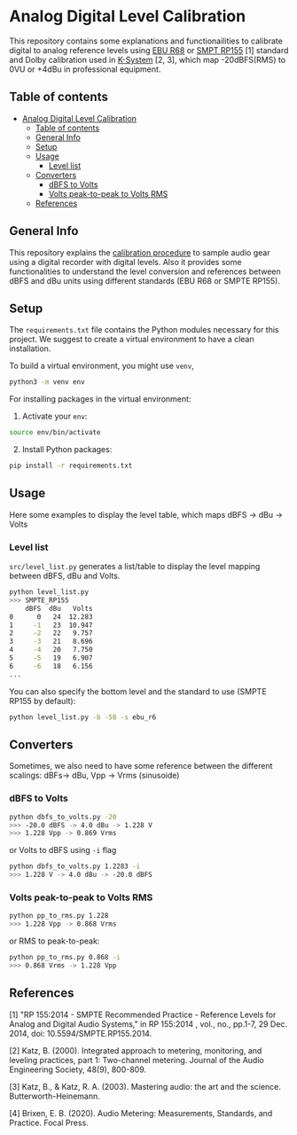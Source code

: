 # Analog Digital Level Calibration

This repository contains some explanations and functionailities to calibrate digital to analog reference levels using [EBU R68](https://tech.ebu.ch/docs/r/r068.pdf) or [SMPT RP155](https://ieeexplore.ieee.org/document/7291101) [1] standard and Dolby calibration used in [K-System](http://www.ranchstudio.com/student/bob%20katz%20levels.pdf) [2, 3], which map -20dBFS(RMS) to 0VU or +4dBu in professional equipment.

## Table of contents

- [Analog Digital Level Calibration](#analog-digital-level-calibration)
  - [Table of contents](#table-of-contents)
  - [General Info](#general-info)
  - [Setup](#setup)
  - [Usage](#usage)
    - [Level list](#level-list)
  - [Converters](#converters)
    - [dBFS to Volts](#dbfs-to-volts)
    - [Volts peak-to-peak to Volts RMS](#volts-peak-to-peak-to-volts-rms)
  - [References](#references)

## General Info

This repository explains the [calibration procedure](https:/www.github.com/xaviliz) to sample audio gear using a digital recorder with digital levels. Also it provides some functionalities to understand the level conversion and references between dBFS and dBu units using different standards (EBU R68 or SMPTE RP155).

## Setup

The `requirements.txt` file contains the Python modules necessary for this project. We suggest to create a virtual environment to have a clean installation.

To build a virtual environment, you might use `venv`,

```bash
python3 -m venv env
```

For installing packages in the virtual environment:

1. Activate your `env`:

```bash
source env/bin/activate
```

2. Install Python packages:

```bash
pip install -r requirements.txt
```

## Usage

Here some examples to display the level table, which maps dBFS -> dBu -> Volts

### Level list

`src/level_list.py` generates a list/table to display the level mapping between dBFS, dBu and Volts.

```bash
python level_list.py
>>> SMPTE_RP155
    dBFS  dBu   Volts
0      0   24  12.283
1     -1   23  10.947
2     -2   22   9.757
3     -3   21   8.696
4     -4   20   7.750
5     -5   19   6.907
6     -6   18   6.156
...
```

You can also specify the bottom level and the standard to use (SMPTE RP155 by default):

```bash
python level_list.py -b -58 -s ebu_r6
```

## Converters

Sometimes, we also need to have some reference between the different scalings: dBFs-> dBu, Vpp -> Vrms (sinusoide)

### dBFS to Volts

```bash
python dbfs_to_volts.py -20
>>> -20.0 dBFS -> 4.0 dBu -> 1.228 V
>>> 1.228 Vpp -> 0.869 Vrms
```

or Volts to dBFS using `-i` flag

```bash
python dbfs_to_volts.py 1.2283 -i
>>> 1.228 V -> 4.0 dBu -> -20.0 dBFS
```

### Volts peak-to-peak to Volts RMS

```bash
python pp_to_rms.py 1.228
>>> 1.228 Vpp -> 0.868 Vrms
```

or RMS to peak-to-peak:

```bash
python pp_to_rms.py 0.868 -i
>>> 0.868 Vrms -> 1.228 Vpp
```

## References

[1] "RP 155:2014 - SMPTE Recommended Practice - Reference Levels for Analog and Digital Audio Systems," in RP 155:2014 , vol., no., pp.1-7, 29 Dec. 2014, doi: 10.5594/SMPTE.RP155.2014.

[2] Katz, B. (2000). Integrated approach to metering, monitoring, and leveling practices, part 1: Two-channel metering. Journal of the Audio Engineering Society, 48(9), 800-809.

[3] Katz, B., & Katz, R. A. (2003). Mastering audio: the art and the science. Butterworth-Heinemann.

[4] Brixen, E. B. (2020). Audio Metering: Measurements, Standards, and Practice. Focal Press.
